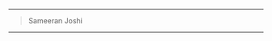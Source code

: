 ---
>  Sameeran Joshi
___

<!-- 
**Sameeran Joshi**
1st year PhD Student
Working under Dr. Mary Hall<link me>
joshisameeran17_at_gmail_dot_com
___
### Research Interest.
### Blog Page
### Work Experience
### Talks, writings and publications and other stuff
-->